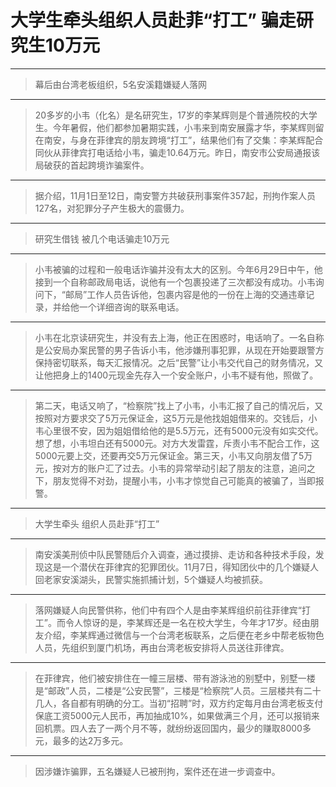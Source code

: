 # 大学生牵头组织人员赴菲“打工” 骗走研究生10万元

---

>幕后由台湾老板组织，5名安溪籍嫌疑人落网

---

>20多岁的小韦（化名）是名研究生，17岁的李某辉则是个普通院校的大学生。今年暑假，他们都参加暑期实践，小韦来到南安展露才华，李某辉则留在南安，与身在菲律宾的朋友跨境“打工”，结果他们有了交集：李某辉配合同伙从菲律宾打电话给小韦，骗走10.64万元。昨日，南安市公安局通报该局破获的首起跨境诈骗案件。

---

>据介绍，11月1日至12日，南安警方共破获刑事案件357起，刑拘作案人员127名，对犯罪分子产生极大的震慑力。

---

>研究生借钱 被几个电话骗走10万元

---

>小韦被骗的过程和一般电话诈骗并没有太大的区别。今年6月29日中午，他接到一个自称邮政局电话，说他有一个包裹投递了三次都没有成功。小韦询问下，“邮局”工作人员告诉他，包裹内容是他的一份在上海的交通违章记录，并给他一个详细咨询的联系电话。

---

>小韦在北京读研究生，并没有去上海，他正在困惑时，电话响了。一名自称是公安局办案民警的男子告诉小韦，他涉嫌刑事犯罪，从现在开始要跟警方保持密切联系，每天汇报情况。之后“民警”让小韦交代自己的财务情况，又让他把身上的1400元现金先存入一个安全账户，小韦不疑有他，照做了。

---

>第二天，电话又响了，“检察院”找上了小韦，小韦汇报了自己的情况后，又按照对方要求交了5万元保证金，这5万元是他找姐姐借来的。交钱后，小韦心里很不安，因为姐姐借给他的是5.5万元，还有5000元没有如实交代。想了想，小韦坦白还有5000元。对方大发雷霆，斥责小韦不配合工作，这5000元要上交，还要再交5万元保证金。第三天，小韦又向朋友借了5万元，按对方的账户汇了过去。小韦的异常举动引起了朋友的注意，追问之下，朋友觉得不对劲，提醒小韦，小韦才惊觉自己可能真的被骗了，当即报警。

---

>大学生牵头 组织人员赴菲“打工”

---

>南安溪美刑侦中队民警随后介入调查，通过摸排、走访和各种技术手段，发现这是一个潜伏在菲律宾的犯罪团伙。11月7日，得知团伙中的几个嫌疑人回老家安溪湖头，民警实施抓捕计划，5个嫌疑人均被抓获。

---

>落网嫌疑人向民警供称，他们中有四个人是由李某辉组织前往菲律宾“打工”。而令人惊讶的是，李某辉还是一名在校大学生，今年才17岁。经由朋友介绍，李某辉通过微信与一个台湾老板联系，之后便在老乡中帮老板物色人员，先组织到厦门机场，再由台湾老板安排将人员送往菲律宾。

---

>在菲律宾，他们被安排住在一幢三层楼、带有游泳池的别墅中，别墅一楼是“邮政”人员，二楼是“公安民警”，三楼是“检察院”人员。三层楼共有二十几人，各自都有明确的分工。当初“招聘”时，双方约定每月由台湾老板支付保底工资5000元人民币，再加抽成10%，如果做满三个月，还可以报销来回机票。四人去了一两个月不等，就纷纷返回国内，最少的赚取8000多元，最多的达2万多元。

---

>因涉嫌诈骗罪，五名嫌疑人已被刑拘，案件还在进一步调查中。